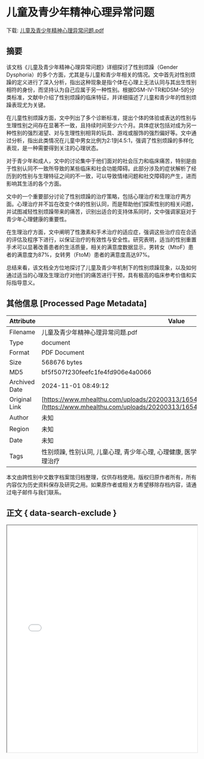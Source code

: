 # 儿童及青少年精神心理异常问题

<!-- tcd_download_link -->
下载: <a href="../儿童及青少年精神心理异常问题.pdf" download>儿童及青少年精神心理异常问题.pdf</a>
<!-- tcd_download_link_end -->

## 摘要

<!-- tcd_abstract -->
该文档《儿童及青少年精神心理异常问题》详细探讨了性别烦躁（Gender Dysphoria）的多个方面，尤其是与儿童和青少年相关的情况。文中首先对性别烦躁的定义进行了深入分析，指出这种现象是指个体在心理上无法认同与其出生性别相符的身份，而坚持认为自己应属于另一种性别。根据DSM-IV-TR和DSM-5的分类标准，文献中介绍了性别烦躁的临床特征，并详细描述了儿童和青少年的性别烦躁表现尤为关键。

在儿童性别烦躁方面，文中列出了多个诊断标准，提出个体的体验或表达的性别与生理性别之间存在显著不一致，且持续时间至少六个月。具体症状包括对成为另一种性别的强烈渴望、对与生理性别相背的玩具、游戏或服饰的强烈偏好等。文中通过分析，指出此类情况在儿童中男女比例为2:1到4.5:1，强调了性别烦躁的多样化表现，是一种需要得到关注的心理状态。

对于青少年和成人，文中的讨论集中于他们面对的社会压力和临床痛苦，特别是由于性别认同不一致所导致的某些临床和社会功能障碍。此部分涉及的症状解析了经历到的性别与生理特征之间的不一致，可以导致情绪问题和社交障碍的产生，进而影响其生活的各个方面。

文中的一个重要部分讨论了性别烦躁的治疗策略，包括心理治疗和生理治疗两方面。心理治疗并不旨在改变个体的性别认同，而是帮助他们探索性别的相关问题，并试图减轻性别烦躁带来的痛苦，识别出适合的支持体系同时，文中强调家庭对于青少年心理健康的重要性。

在生理治疗方面，文中阐明了性激素和手术治疗的适应症，强调这些治疗应在合适的评估及程序下进行，以保证治疗的有效性与安全性。研究表明，适当的性别重置手术可以显著改善患者的生活质量，相关的满意度数据显示，男转女（MtoF）患者的满意度为87%，女转男（FtoM）患者的满意度高达97%。

总结来看，该文档全方位地探讨了儿童及青少年机制下的性别烦躁现象，以及如何通过适当的心理及生理治疗对他们的痛苦进行干预，具有极高的临床参考价值和实际指导意义。

<!-- tcd_abstract_end -->

## 其他信息 [Processed Page Metadata]

| Attribute       | Value                                  |
|-----------------|----------------------------------------|
| Filename        | 儿童及青少年精神心理异常问题.pdf                             |
| Type            | document                                 |
| Format          | PDF Document                               |
| Size            | 568676 bytes                           |
| MD5             | bf5f507f230feefc1fe4fd906e4a0066                                  |
| Archived Date   | 2024-11-01 08:49:12                             |
| Original Link   | [https://www.mhealthu.com/uploads/20200313/1654d2f111cef626e4c4ea9a0f0e711e.pdf](https://www.mhealthu.com/uploads/20200313/1654d2f111cef626e4c4ea9a0f0e711e.pdf)                         |
| Author          | 未知                               |
| Region          | 未知                               |
| Date            | 未知                                 |
| Tags            | 性别烦躁, 性别认同, 儿童心理, 青少年心理, 心理健康, 医学研究, 性别多元, 跨性别治疗, 心理治疗, 生理治疗                                 |

本文由跨性别中文数字档案馆归档整理，仅供存档使用。版权归原作者所有，所有内容仅为历史资料保存及研究之用。如果原作者或相关方希望移除存档内容，请通过电子邮件与我们联系。

## 正文 { data-search-exclude }

<!-- tcd_main_text -->
<iframe src="../儿童及青少年精神心理异常问题.pdf" width="100%" height="600px">
    <p>无法显示PDF，请下载查看。</p>
</iframe>
<!-- tcd_main_text_end -->

